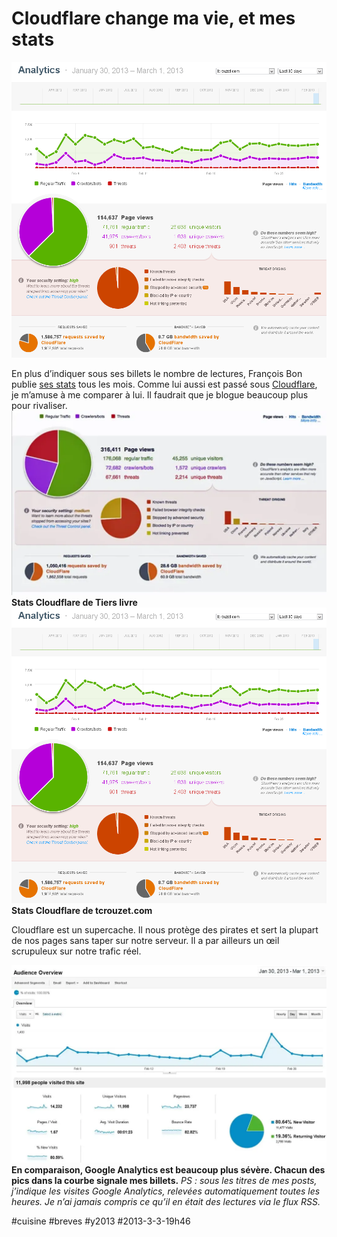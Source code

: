 # Cloudflare change ma vie, et mes stats

![](_i/stat1.png)

En plus d’indiquer sous ses billets le nombre de lectures, François Bon publie [ses stats](http://www.tierslivre.net/spip/spip.php?article3426) tous les mois. Comme lui aussi est passé sous [Cloudflare](https://www.cloudflare.com), je m’amuse à me comparer à lui. Il faudrait que je blogue beaucoup plus pour rivaliser.
![Stat François Bon février 2013](_i/statfb1.webp)
**Stats Cloudflare de Tiers livre**
![Stat tcrouzet février 2013](_i/stat1.png)
**Stats Cloudflare de tcrouzet.com**

Cloudflare est un supercache. Il nous protège des pirates et sert la plupart de nos pages sans taper sur notre serveur. Il a par ailleurs un œil scrupuleux sur notre trafic réel.

![Stat tcrouzet Google](_i/stat2.webp)
**En comparaison, Google Analytics est beaucoup plus sévère. Chacun des pics dans la courbe signale mes billets.**
*PS : sous les titres de mes posts, j’indique les visites Google Analytics, relevées automatiquement toutes les heures. Je n’ai jamais compris ce qu’il en était des lectures via le flux RSS.*

#cuisine #breves #y2013 #2013-3-3-19h46
